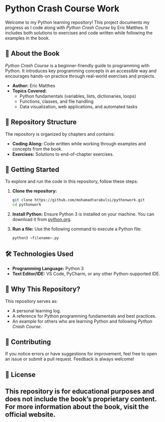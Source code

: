 # Python Crash Course Work

Welcome to my Python learning repository! This project documents my progress as I code along with *Python Crash Course* by Eric Matthes. It includes both solutions to exercises and code written while following the examples in the book.

## 📖 About the Book

*Python Crash Course* is a beginner-friendly guide to programming with Python. It introduces key programming concepts in an accessible way and encourages hands-on practice through real-world exercises and projects.

- **Author:** Eric Matthes
- **Topics Covered:**
  - Python fundamentals (variables, lists, dictionaries, loops)
  - Functions, classes, and file handling
  - Data visualization, web applications, and automated tasks

## 📂 Repository Structure

The repository is organized by chapters and contains:
- **Coding Along:** Code written while working through examples and concepts from the book.
- **Exercises:** Solutions to end-of-chapter exercises.

## 🚀 Getting Started

To explore and run the code in this repository, follow these steps:

1. **Clone the repository:**
   ```bash
   git clone https://github.com/mohamadtarabulsi/pythonwork.git
   cd pythonwork
   ```

2. **Install Python:**
   Ensure Python 3 is installed on your machine. You can download it from [python.org](https://www.python.org/).

3. **Run a file:**
   Use the following command to execute a Python file:
   ```bash
   python3 <filename>.py
   ```

## 🛠️ Technologies Used

- **Programming Language:** Python 3
- **Text Editor/IDE:** VS Code, PyCharm, or any other Python-supported IDE.

## 📝 Why This Repository?

This repository serves as:
- A personal learning log.
- A reference for Python programming fundamentals and best practices.
- An example for others who are learning Python and following *Python Crash Course*.

## 🤝 Contributing

If you notice errors or have suggestions for improvement, feel free to open an issue or submit a pull request. Feedback is always welcome!

## 📜 License

This repository is for educational purposes and does not include the book’s proprietary content. For more information about the book, visit the official website.
---

